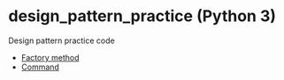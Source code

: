 # design_pattern_practice (Python 3)
Design pattern practice code

* [Factory method](https://github.com/AcgEuSmile/design_pattern_practice/tree/python3/factory)
* [Command](https://github.com/AcgEuSmile/design_pattern_practice/tree/python3/command)